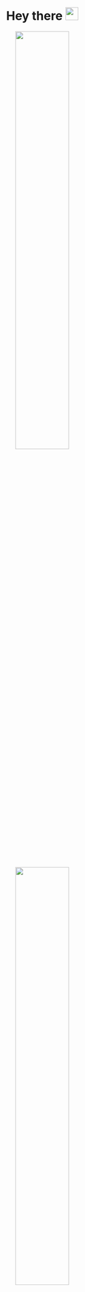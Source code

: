 <div id="header" align="center">
  <h1>
  Hey there
  <img src="https://media.giphy.com/media/hvRJCLFzcasrR4ia7z/giphy.gif" width="30px"/>
</h1>
</div>

<p align="center">
  <img height="50%" width="auto" src ="https://github-readme-stats-vjns.vercel.app/api?username=rel1nce&show_icons=true&count_private=true&theme=city_lights&hide_border=true&hide=issues,contribs&bg_color=00000000">
  <img height="50%" width="auto" src ="https://github-readme-stats-vjns.vercel.app/api/top-langs/?username=rel1nce&layout=compact&hide_border=true&theme=city_lights&bg_color=00000000&langs_count=6&hide=jupyter%20notebook,tex,css,php">
  
  [![Ashutosh's github activity graph](https://github-readme-activity-graph.vercel.app/graph?username=rel1nce&bg_color=00000000&color=5C7B9B&line=5C7B9B&point=5C7B9B&area=false&hide_border=true)](https://github.com/ashutosh00710/github-readme-activity-graph)
</p>
